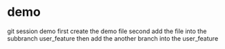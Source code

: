 # demo
git session demo 
first create the demo file
second add the file into the subbranch user_feature
then add the another branch into the user_feature
